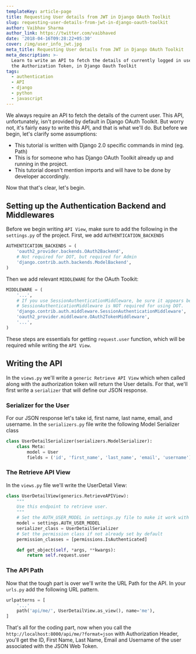```yaml
---
templateKey: article-page
title: Requesting User details from JWT in Django OAuth Toolkit
slug: requesting-user-details-from-jwt-in-django-oauth-toolkit
author: Vaibhav Sharma
author_link: https://twitter.com/vaibhaved
date: '2018-04-16T09:28:22+05:30'
cover: /img/user_info_jwt.jpg
meta_title: Requesting User details from JWT in Django OAuth Toolkit
meta_description: >-
  Learn to write an API to fetch the details of currently logged in user, using
  the Authorization Token, in Django Oauth Toolkit
tags:
  - authentication
  - API
  - django
  - python
  - javascript
---
```

We always require an API to fetch the details of the current user. This API, unfortunately, isn't provided by default in Django OAuth Toolkit. But worry not, it's fairly easy to write this API, and that is what we'll do. But before we begin, let's clarify some assumptions:

* This tutorial is written with Django 2.0 specific commands in mind (eg. Path)
* This is for someone who has Django OAuth Toolkit already up and running in the project.
* This tutorial doesn't mention imports and will have to be done by developer accordingly.

Now that that's clear, let's begin.

## Setting up the Authentication Backend and Middlewares

Before we begin writing `API View`, make sure to add the following in the `settings.py` of the project. First, we add `AUTHENTICATION_BACKENDS`

```python
AUTHENTICATION_BACKENDS = (
    'oauth2_provider.backends.OAuth2Backend',
    # Not required for DOT, but required for Admin
    'django.contrib.auth.backends.ModelBackend',
)
```

Then we add relevant `MIDDLEWARE` for the OAuth Toolkit:

```python
MIDDLEWARE = (
    '...',
    # If you use SessionAuthenticationMiddleware, be sure it appears before OAuth2TokenMiddleware.
    # SessionAuthenticationMiddleware is NOT required for using DOT.
    'django.contrib.auth.middleware.SessionAuthenticationMiddleware',
    'oauth2_provider.middleware.OAuth2TokenMiddleware',
    '...',
)
```

These steps are essentials for getting `request.user` function, which will be required while writing the `API View`.

## Writing the API

In the `views.py` we'll write a `generic Retrieve API View` which when called along with the authorization token will return the User details. For that, we'll first write a `serializer` that will define our JSON response.

### Serializer for the User

For our JSON response let's take id, first name, last name, email, and username. In the `serializers.py` file write the following Model Serializer class

```python
class UserDetailSerializer(serializers.ModelSerializer):
    class Meta:
        model = User
        fields = ('id', 'first_name', 'last_name', 'email', 'username')
```

### The Retrieve API View

In the `views.py` file we'll write the UserDetail View:

```python
class UserDetailView(generics.RetrieveAPIView):
    """
    Use this endpoint to retrieve user.
    """
    # Set the AUTH_USER_MODEL in settings.py file to make it work with custom user models as well.
    model = settings.AUTH_USER_MODEL
    serializer_class = UserDetailSerializer
    # Set the permission class if not already set by default
    permission_classes = [permissions.IsAuthenticated]

    def get_object(self, *args, **kwargs):
        return self.request.user
```

### The API Path

Now that the tough part is over we'll write the URL Path for the API. In your `urls.py` add the following URL pattern.

```python
urlpatterns = [
    '...'
    path('api/me/', UserDetailView.as_view(), name='me'),
]
```

That's all for the coding part, now when you call the `http://localhost:8000/api/me/?format=json` with Authorization Header, you'll get the ID, First Name, Last Name, Email and Username of the user associated with the JSON Web Token.
